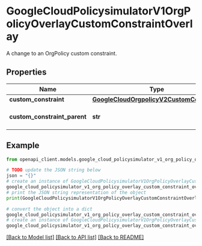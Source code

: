 # GoogleCloudPolicysimulatorV1OrgPolicyOverlayCustomConstraintOverlay

A change to an OrgPolicy custom constraint.

## Properties

Name | Type | Description | Notes
------------ | ------------- | ------------- | -------------
**custom_constraint** | [**GoogleCloudOrgpolicyV2CustomConstraint**](GoogleCloudOrgpolicyV2CustomConstraint.md) |  | [optional] 
**custom_constraint_parent** | **str** | Optional. Resource the constraint is attached to. Example: \&quot;organization/987654\&quot; | [optional] 

## Example

```python
from openapi_client.models.google_cloud_policysimulator_v1_org_policy_overlay_custom_constraint_overlay import GoogleCloudPolicysimulatorV1OrgPolicyOverlayCustomConstraintOverlay

# TODO update the JSON string below
json = "{}"
# create an instance of GoogleCloudPolicysimulatorV1OrgPolicyOverlayCustomConstraintOverlay from a JSON string
google_cloud_policysimulator_v1_org_policy_overlay_custom_constraint_overlay_instance = GoogleCloudPolicysimulatorV1OrgPolicyOverlayCustomConstraintOverlay.from_json(json)
# print the JSON string representation of the object
print(GoogleCloudPolicysimulatorV1OrgPolicyOverlayCustomConstraintOverlay.to_json())

# convert the object into a dict
google_cloud_policysimulator_v1_org_policy_overlay_custom_constraint_overlay_dict = google_cloud_policysimulator_v1_org_policy_overlay_custom_constraint_overlay_instance.to_dict()
# create an instance of GoogleCloudPolicysimulatorV1OrgPolicyOverlayCustomConstraintOverlay from a dict
google_cloud_policysimulator_v1_org_policy_overlay_custom_constraint_overlay_from_dict = GoogleCloudPolicysimulatorV1OrgPolicyOverlayCustomConstraintOverlay.from_dict(google_cloud_policysimulator_v1_org_policy_overlay_custom_constraint_overlay_dict)
```
[[Back to Model list]](../README.md#documentation-for-models) [[Back to API list]](../README.md#documentation-for-api-endpoints) [[Back to README]](../README.md)


